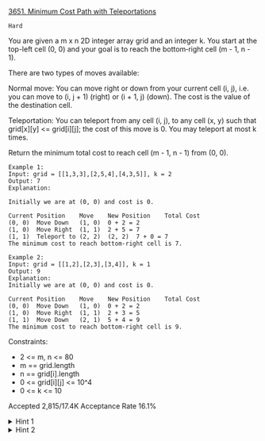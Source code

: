 [3651. Minimum Cost Path with Teleportations](https://leetcode.com/problems/minimum-cost-path-with-teleportations/)

`Hard`

You are given a m x n 2D integer array grid and an integer k. You start at the top-left cell (0, 0) and your goal is to reach the bottom‐right cell (m - 1, n - 1).

There are two types of moves available:

Normal move: You can move right or down from your current cell (i, j), i.e. you can move to (i, j + 1) (right) or (i + 1, j) (down). The cost is the value of the destination cell.

Teleportation: You can teleport from any cell (i, j), to any cell (x, y) such that grid[x][y] <= grid[i][j]; the cost of this move is 0. You may teleport at most k times.

Return the minimum total cost to reach cell (m - 1, n - 1) from (0, 0).

```
Example 1:
Input: grid = [[1,3,3],[2,5,4],[4,3,5]], k = 2
Output: 7
Explanation:

Initially we are at (0, 0) and cost is 0.

Current Position	Move	New Position	Total Cost
(0, 0)	Move Down	(1, 0)	0 + 2 = 2
(1, 0)	Move Right	(1, 1)	2 + 5 = 7
(1, 1)	Teleport to (2, 2)	(2, 2)	7 + 0 = 7
The minimum cost to reach bottom-right cell is 7.

Example 2:
Input: grid = [[1,2],[2,3],[3,4]], k = 1
Output: 9
Explanation:
Initially we are at (0, 0) and cost is 0.

Current Position	Move	New Position	Total Cost
(0, 0)	Move Down	(1, 0)	0 + 2 = 2
(1, 0)	Move Right	(1, 1)	2 + 3 = 5
(1, 1)	Move Down	(2, 1)	5 + 4 = 9
The minimum cost to reach bottom-right cell is 9.
```

Constraints:

- 2 <= m, n <= 80
- m == grid.length
- n == grid[i].length
- 0 <= grid[i][j] <= 10^4
- 0 <= k <= 10
 

Accepted
2,815/17.4K
Acceptance Rate
16.1%

<details>
<summary>Hint 1</summary>

Use dynamic programming to solve the problem efficiently.

</details>
<details>
<summary>Hint 2</summary>

Think of the solution in terms of up to k teleportation steps. At each step, compute the minimum cost to reach each cell, either through a normal move or a teleportation from the previous step.

</details>